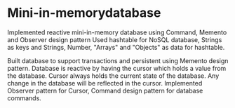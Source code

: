 # Mini-in-memorydatabase
Implemented reactive mini-in-memory database using Command, Memento and Observer design pattern
Used hashtable for NoSQL database, Strings as keys and Strings, Number, "Arrays" and "Objects" as data for hashtable.

Built database to support transactions and persistent using Memento design pattern.
Database is reactive by having the cursor which holds a value from the database. Cursor always holds the current state of the database. Any change in the database will be reflected in the cursor.
Implemented Observer pattern for Cursor, Command design pattern for database commands.


